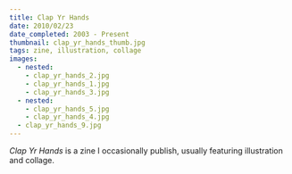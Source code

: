 ```yaml
---
title: Clap Yr Hands
date: 2010/02/23
date_completed: 2003 - Present
thumbnail: clap_yr_hands_thumb.jpg
tags: zine, illustration, collage
images:
  - nested:
    - clap_yr_hands_2.jpg
    - clap_yr_hands_1.jpg
    - clap_yr_hands_3.jpg
  - nested:
    - clap_yr_hands_5.jpg
    - clap_yr_hands_4.jpg
  - clap_yr_hands_9.jpg
---
```


<i>Clap Yr Hands</i> is a zine I occasionally publish, usually featuring illustration and collage.
